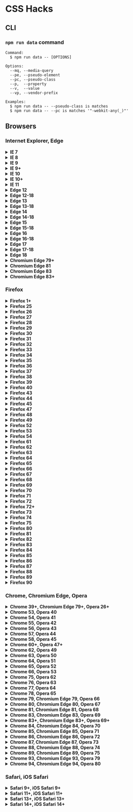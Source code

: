 # CSS Hacks


## CLI

### `npm run data` command

```
Command:
  $ npm run data -- [OPTIONS]

Options:
  --mq, --media-query
  --pe, --pseudo-element
  --pc, --pseudo-class
  --p,  --property
  --v,  --value
  --vp, --vendor-prefix

Examples:
  $ npm run data -- --pseudo-class is matches
  $ npm run data -- --pc is matches '"-webkit-any(_)"'
```

## Browsers

### Internet Explorer, Edge

<details><summary><b>IE 7</b></summary>

```css
_:_, .selector {
  property: value;
}
```
```css
_:first, .selector {
  property: value;
}
```
```css
_>_, .selector {
  *property: value;
}
```
```css
*+html .selector {
  property: value;
}
```
```css
*:first-child+html .selector {
  property: value;
}
```

</details>

<details><summary><b>IE 8</b></summary>

```css
@media \0 {
  .selector {
    property: value;
  }
}
```
```css
@media \0screen {
  .selector {
    property: value;
  }
}
```

</details>

<details><summary><b>IE 9</b></summary>

```css
@media (min-width: 0\0) and (min-resolution: .001dpcm) {
  .selector {
    property: value;
  }
}
```

</details>

<details><summary><b>IE 9+</b></summary>

```css
@media (min-width: 0\0) and (min-resolution: +36dpi) {
  .selector {
    property: value;
  }
}
```

</details>

<details><summary><b>IE 10</b></summary>

```css
_:-ms-lang(_), .selector {
  property: value\9;
}
```

</details>

<details><summary><b>IE 10+</b></summary>

```css
_:-ms-input-placeholder, :root .selector {
  property: value;
}
```

</details>

<details><summary><b>IE 11</b></summary>

```css
_:not(_)::-ms-backdrop, .selector {
  property: value;
}
```
```css
_::-ms-backdrop, :root .selector {
  property: value;
}
```
```css
_:-ms-fullscreen, :root .selector {
  property: value;
}
```

</details>

<details><summary><b>Edge 12</b></summary>

```css
@supports (-ms-accelerator: true) and (not (color: unset)) {
  .selector {
    property: value;
  }
}
```

</details>

<details><summary><b>Edge 12-18</b></summary>

```css
@supports (-ms-ime-align: auto) {
  .selector {
    property: value;
  }
}
```

</details>

<details><summary><b>Edge 13</b></summary>

```css
@supports (-ms-accelerator: true) and (color: unset) {
  .selector {
    property: value;
  }
}
```

</details>

<details><summary><b>Edge 13-18</b></summary>

```css
@supports (-ms-ime-align: auto) and (top: unset) {
  .selector {
    property: value;
  }
}
```

</details>

<details><summary><b>Edge 14</b></summary>

```css
@supports (-ms-ime-align: auto) and (not (-ms-accelerator: true)) and (not (-webkit-text-stroke: initial)) {
  .selector {
    property: value;
  }
}
```

</details>

<details><summary><b>Edge 14-18</b></summary>

```css
@supports (-ms-ime-align: auto) and (not (-ms-accelerator: true)) {
  .selector {
    property: value;
  }
}
```

</details>

<details><summary><b>Edge 15</b></summary>

```css
@supports (-ms-ime-align: auto) and (-webkit-text-stroke: initial) and (not (position: sticky)) {
  .selector {
    property: value;
  }
}
```

</details>

<details><summary><b>Edge 15-18</b></summary>

```css
@supports (-ms-ime-align: auto) and (-webkit-text-stroke: initial) {
  .selector {
    property: value;
  }
}
```

</details>

<details><summary><b>Edge 16</b></summary>

```css
@supports (-ms-ime-align: auto) and (gap: 0) and (not (paint-order: fill)) {
  .selector {
    property: value;
  }
}
```

</details>

<details><summary><b>Edge 16-18</b></summary>

```css
@supports (-ms-ime-align: auto) and (gap: 0) {
  .selector {
    property: value;
  }
}
```

</details>

<details><summary><b>Edge 17</b></summary>

```css
@supports (-ms-ime-align: auto) and (paint-order: fill) and (not (-webkit-mask: none)) {
  .selector {
    property: value;
  }
}
```

</details>

<details><summary><b>Edge 17-18</b></summary>

```css
@supports (-ms-ime-align: auto) and (paint-order: fill) {
  .selector {
    property: value;
  }
}
```

</details>

<details><summary><b>Edge 18</b></summary>

```css
@supports (-ms-ime-align: auto) and (overscroll-behavior: auto) {
  .selector {
    property: value;
  }
}
```

</details>

<details><summary><b>Chromium Edge 79+</b></summary>

```css
_:lang(_), _::-ms-value, _::-internal-media-controls-overlay-cast-button, .selector {
  property: value;
}
```

</details>

<details><summary><b>Chromium Edge 81</b></summary>

```css
@supports (color-scheme: dark) and (image-orientation: none) and (not (-webkit-appearance: auto)) and (not (top: revert)) {
  _::-ms-value, .selector {
    property: value;
  }
}
```

</details>

<details><summary><b>Chromium Edge 83</b></summary>

```css
@supports selector(::-ms-value) and (-webkit-appearance: auto) and (not (top: revert)) {
  .selector {
    property: value;
  }
}
```

</details>

<details><summary><b>Chromium Edge 83+</b></summary>

```css
@supports selector(::-ms-value) and selector(::-internal-media-controls-overlay-cast-button) {
  .selector {
    property: value;
  }
}
```

</details>


### Firefox

<details><summary><b>Firefox 1+</b></summary>

```css
@-moz-document url-prefix() {
  .selector {
    property: value;
  }
}
```

</details>

<details><summary><b>Firefox 25</b></summary>

```css
@supports (background-attachment: local) and (not (image-orientation: from-image)) and (-moz-orient: auto) {
  .selector {
    property: value;
  }
}
```

</details>

<details><summary><b>Firefox 26</b></summary>

```css
@supports (image-orientation: from-image) and (not (all: unset)) {
  .selector {
    property: value;
  }
}
```

</details>

<details><summary><b>Firefox 27</b></summary>

```css
@supports (all: unset) and (not (flex-wrap: wrap)) {
  .selector {
    property: value;
  }
}
```

</details>

<details><summary><b>Firefox 28</b></summary>

```css
@supports (flex-wrap: wrap) and (not (border-image: -moz-element(#_))) {
  .selector {
    property: value;
  }
}
```

</details>

<details><summary><b>Firefox 29</b></summary>

```css
@supports (border-image: -moz-element(#_)) and (not (background-blend-mode: hue)) {
  .selector {
    property: value;
  }
}
```

</details>

<details><summary><b>Firefox 30</b></summary>

```css
@supports (background-blend-mode: hue) and (not (paint-order: fill)) {
  .selector {
    property: value;
  }
}
```

</details>

<details><summary><b>Firefox 31</b></summary>

```css
@supports (paint-order: fill) and (not (box-decoration-break: clone)) {
  .selector {
    property: value;
  }
}
```

</details>

<details><summary><b>Firefox 32</b></summary>

```css
@supports (box-decoration-break: clone) and (not (color: rebeccapurple)) {
  .selector {
    property: value;
  }
}
```

</details>

<details><summary><b>Firefox 33</b></summary>

```css
@supports (color: rebeccapurple) and (not (font-kerning: auto)) {
  _:-moz-is-html, .selector {
    property: value;
  }
}
```

</details>

<details><summary><b>Firefox 34</b></summary>

```css
@supports (font-kerning: auto) and (not (filter: blur(0))) and (-moz-orient: auto) {
  .selector {
    property: value;
  }
}
```

</details>

<details><summary><b>Firefox 35</b></summary>

```css
@supports (filter: blur(0)) and (not (isolation: auto)) and (-moz-orient: auto) {
  .selector {
    property: value;
  }
}
```

</details>

<details><summary><b>Firefox 36</b></summary>

```css
@supports (empty-cells: -moz-show-background) and (background: -moz-linear-gradient(red, 1%, tan)) {
  .selector {
    property: value;
  }
}
```

</details>

<details><summary><b>Firefox 37</b></summary>

```css
@supports (display: contents) and (not (ruby-align: start)) and (-moz-orient: auto) {
  .selector {
    property: value;
  }
}
```

</details>

<details><summary><b>Firefox 38</b></summary>

```css
@supports (ruby-align: start) and (not (scroll-snap-type: none)) {
  .selector {
    property: value;
  }
}
```

</details>

<details><summary><b>Firefox 39</b></summary>

```css
@supports (scroll-snap-type: none) and (not (-moz-orient: block)) {
  .selector {
    property: value;
  }
}
```

</details>

<details><summary><b>Firefox 40</b></summary>

```css
@supports (-moz-orient: block) and (not (padding-inline-end: 0)) {
  .selector {
    property: value;
  }
}
```

</details>

<details><summary><b>Firefox 43</b></summary>

```css
@supports (hyphens: none) and (not (text-orientation: sideways)) {
  .selector {
    property: value;
  }
}
```

</details>

<details><summary><b>Firefox 44</b></summary>

```css
@supports (text-orientation: sideways) and (not (align-self: end)) and (-moz-orient: block) {
  .selector {
    property: value;
  }
}
```

</details>

<details><summary><b>Firefox 45</b></summary>

```css
@supports (align-self: end) and (not (align-self: unsafe center)) and (-moz-orient: block) {
  .selector {
    property: value;
  }
}
```
```css
@supports (align-self: end) and (not (align-self: normal)) {
  _:-moz-is-html, .selector {
    property: value;
  }
}
```

</details>

<details><summary><b>Firefox 47</b></summary>

```css
@supports (-moz-orient: block) and (not (color-adjust: exact)) {
  _::backdrop, .selector {
    property: value;
  }
}
```

</details>

<details><summary><b>Firefox 48</b></summary>

```css
@supports (color-adjust: exact) and (not (color: #0000)) {
  _:-moz-is-html, .selector {
    property: value;
  }
}
```

</details>

<details><summary><b>Firefox 49</b></summary>

```css
@supports (color: #0000) and (not (border-image-repeat: space)) {
  .selector {
    property: value;
  }
}
```

</details>

<details><summary><b>Firefox 52</b></summary>

```css
@supports (grid-gap: 0) and (not (caret-color: red)) {
  _:-moz-is-html, .selector {
    property: value;
  }
}
```

</details>

<details><summary><b>Firefox 53</b></summary>

```css
@supports (caret-color: red) and (not (clip-path: inset(1%))) and (-moz-orient: block) {
  .selector {
    property: value;
  }
}
```

</details>

<details><summary><b>Firefox 54</b></summary>

```css
@supports (clip-path: inset(1%)) and (not (float: inline-end)) and (-moz-orient: block) {
  .selector {
    property: value;
  }
}
```

</details>

<details><summary><b>Firefox 61</b></summary>

```css
@supports (gap: 0) and (not (shape-margin: 0)) and (not (-ms-ime-align: auto)) {
  .selector {
    property: value;
  }
}
```
```css
@supports (justify-items: legacy) and (not (font-variation-settings: normal)) {
  _:-moz-is-html, .selector {
    property: value;
  }
}
```

</details>

<details><summary><b>Firefox 62</b></summary>

```css
@supports (shape-margin: 0) and (not (resize: block)) and (-moz-orient: block) {
  .selector {
    property: value;
  }
}
```

</details>

<details><summary><b>Firefox 63</b></summary>

```css
@supports (resize: block) and (not (scrollbar-color: auto)) and (-moz-orient: block) {
  .selector {
    property: value;
  }
}
```
```css
_::-moz-tree-row, _::slotted(_), .selector {
  property: value;
}
```

</details>

<details><summary><b>Firefox 64</b></summary>

```css
@supports (scrollbar-color: auto) and (not (break-after: always)) {
  .selector {
    property: value;
  }
}
```

</details>

<details><summary><b>Firefox 65</b></summary>

```css
@supports (break-after: always) and (not (overflow-anchor: auto)) and (-moz-binding: none) {
  .selector {
    property: value;
  }
}
```

</details>

<details><summary><b>Firefox 66</b></summary>

```css
@supports (overflow-anchor: auto) and (-moz-binding: none) {
  .selector {
    property: value;
  }
}
```

</details>

<details><summary><b>Firefox 67</b></summary>

```css
@supports (top: revert) and (not (scroll-margin: 0)) {
  .selector {
    property: value;
  }
}
```

</details>

<details><summary><b>Firefox 68</b></summary>

```css
@supports (scroll-margin: 0) and (not selector(_>_)) and (-moz-orient: block) {
  .selector {
    property: value;
  }
}
```

</details>

<details><summary><b>Firefox 69</b></summary>

```css
@supports selector(_>_) and (not (display: block flex)) and (-moz-orient: block) {
  .selector {
    property: value;
  }
}
```
```css
@supports selector(_>_) and (not (text-underline-offset: 0)) and (-moz-orient: block) {
  .selector {
    property: value;
  }
}
```

</details>

<details><summary><b>Firefox 70</b></summary>

```css
@supports (display: block flex) and (not (clip-path: path('M0,0'))) and (-moz-orient: block) {
  .selector {
    property: value;
  }
}
```

</details>

<details><summary><b>Firefox 71</b></summary>

```css
@supports (clip-path: path('M0,0')) and (not (offset-anchor: auto)) {
  .selector {
    property: value;
  }
}
```

</details>

<details><summary><b>Firefox 72</b></summary>

```css
@supports (offset-anchor: auto) and (not (overscroll-behavior-block: auto)) and (-moz-orient: block) {
  .selector {
    property: value;
  }
}
```

</details>

<details><summary><b>Firefox 72+</b></summary>

```css
@-moz-document url-prefix() {
  @supports (offset-anchor: auto) {
    .selector {
      property: value;
    }
  }
}
```

</details>

<details><summary><b>Firefox 73</b></summary>

```css
@supports (overscroll-behavior-block: auto) and (-moz-column-width: 0) and (-moz-orient: block) {
  .selector {
    property: value;
  }
}
```

</details>

<details><summary><b>Firefox 74</b></summary>

```css
@supports (text-underline-offset: 1%) and (not (top: min(1%, 1%))) {
  .selector {
    property: value;
  }
}
```

</details>

<details><summary><b>Firefox 75</b></summary>

```css
@supports (top: min(1%, 1%)) and (text-decoration-skip-ink: all) and (-moz-orient: block) and (not (color: canvas)) {
  .selector {
    property: value;
  }
}
```

</details>

<details><summary><b>Firefox 80</b></summary>

```css
@supports (appearance: none) and (not (overflow: clip)) and (-moz-orient: block) {
  .selector {
    property: value;
  }
}
```

</details>

<details><summary><b>Firefox 81</b></summary>

```css
@supports (overflow: clip) and (not selector(::file-selector-button)) and (-moz-orient: block) {
  .selector {
    property: value;
  }
}
```

</details>

<details><summary><b>Firefox 82</b></summary>

```css
@supports selector(::file-selector-button) and (not (background: conic-gradient(red, tan))) {
  .selector {
    property: value;
  }
}
```

</details>

<details><summary><b>Firefox 83</b></summary>

```css
@supports (background: conic-gradient(red, tan)) and (not selector(:not(_>_))) and (-moz-orient: block) {
  .selector {
    property: value;
  }
}
```

</details>

<details><summary><b>Firefox 84</b></summary>

```css
@supports selector(:not(_>_)) and selector(:is(_)) and (not (touch-action: pinch-zoom)) {
  .selector {
    property: value;
  }
}
```

</details>

<details><summary><b>Firefox 85</b></summary>

```css
@supports (touch-action: pinch-zoom) and (not selector(:autofill)) and (-moz-orient: block) {
  .selector {
    property: value;
  }
}
```

</details>

<details><summary><b>Firefox 86</b></summary>

```css
@supports selector(:autofill) and (caption-side: left) {
  .selector {
    property: value;
  }
}
```

</details>

<details><summary><b>Firefox 87</b></summary>

```css
@supports (not (caption-side: left)) and (not selector(:user-valid)) {
  .selector {
    property: value;
  }
}
```

</details>

<details><summary><b>Firefox 88</b></summary>

```css
@supports selector(:user-valid) and (not (background: image-set(url() type("")))) and (-moz-orient: block) {
  .selector {
    property: value;
  }
}
```

</details>

<details><summary><b>Firefox 89</b></summary>

```css
@supports (background: image-set(url() type(""))) and (not (background: -webkit-image-set(url() 1x))) {
  .selector {
    property: value;
  }
}
```

</details>

<details><summary><b>Firefox 90</b></summary>

```css
@supports (background: -webkit-image-set(url() 1x)) and (not (tab-size: 0)) and (-moz-orient: block) {
  .selector {
    property: value;
  }
}
```

</details>


### Chrome, Chromium Edge, Opera

<details><summary><b>Chrome 39+, Chromium Edge 79+, Opera 26+</b></summary>

```css
_:lang(_), _::-internal-media-controls-overlay-cast-button, .selector {
  property: value;
}
```

</details>

<details><summary><b>Chrome 53, Opera 40</b></summary>

```css
@supports (filter: blur(0)) and (not (user-select: none)) and (not (justify-self: end)) and (not (-ms-ime-align: auto)) {
  .selector {
    property: value;
  }
}
```

</details>

<details><summary><b>Chrome 54, Opera 41</b></summary>

```css
@supports (user-select: none) and (not (touch-action: pan-up)) and (not (scroll-snap-type: none)) {
  .selector {
    property: value;
  }
}
```

</details>

<details><summary><b>Chrome 55, Opera 42</b></summary>

```css
@supports (touch-action: pan-up) and (not (touch-action: pinch-zoom)) and (-webkit-box-lines: single) {
  .selector {
    property: value;
  }
}
```

</details>

<details><summary><b>Chrome 56, Opera 43</b></summary>

```css
@supports (touch-action: pinch-zoom) and (not (caret-color: red)) and (not (-ms-ime-align: auto)) {
  .selector {
    property: value;
  }
}
```

</details>

<details><summary><b>Chrome 57, Opera 44</b></summary>

```css
@supports (caret-color: red) and (not (line-break: auto)) and (not (display: contents)) {
  .selector {
    property: value;
  }
}
```

</details>

<details><summary><b>Chrome 58, Opera 45</b></summary>

```css
@supports (line-break: auto) and (not (place-self: auto)) and (not (-ms-ime-align: auto)) {
  .selector {
    property: value;
  }
}
```

</details>

<details><summary><b>Chrome 60+, Opera 47+</b></summary>

```css
_:lang(_), _::-internal-media-controls-overlay-cast-button, _:focus-within, .selector {
  property: value;
}
```

</details>

<details><summary><b>Chrome 62, Opera 49</b></summary>

```css
@supports (color: #0000) and (not (top: 1q)) and (not (display: contents)) {
  .selector {
    property: value;
  }
}
```

</details>

<details><summary><b>Chrome 63, Opera 50</b></summary>

```css
@supports (top: 1q) and (not (transform-box: fill-box)) and (not (display: contents)) {
  .selector {
    property: value;
  }
}
```

</details>

<details><summary><b>Chrome 64, Opera 51</b></summary>

```css
@supports (transform-box: fill-box) and (not (color: rgb(0 0 0))) and (not (display: contents)) {
  .selector {
    property: value;
  }
}
```

</details>

<details><summary><b>Chrome 65, Opera 52</b></summary>

```css
@supports (color: rgb(0 0 0)) and (not (gap: 0)) and (not (scroll-snap-type: none)) {
  .selector {
    property: value;
  }
}
```

</details>

<details><summary><b>Chrome 66, Opera 53</b></summary>

```css
@supports (gap: 0) and (-webkit-line-clamp: 1%) and (not (scroll-snap-type: none)) and (not (-ms-ime-align: auto)) {
  .selector {
    property: value;
  }
}
```

</details>

<details><summary><b>Chrome 75, Opera 62</b></summary>

```css
@supports (not (overflow: -webkit-paged-x)) and (not (white-space: break-spaces)) and (line-break: auto) {
  .selector {
    property: value;
  }
}
```

</details>

<details><summary><b>Chrome 76, Opera 63</b></summary>

```css
@supports (white-space: break-spaces) and (not (content: ''/'')) and (not (line-break: anywhere)) {
  .selector {
    property: value;
  }
}
```

</details>

<details><summary><b>Chrome 77, Opera 64</b></summary>

```css
@supports (overscroll-behavior-block: auto) and (not (opacity: 0%)) and (not (top: min(0%, 0%))) {
  .selector {
    property: value;
  }
}
```

</details>

<details><summary><b>Chrome 78, Opera 65</b></summary>

```css
@supports (opacity: 0%) and (not (top: min(0%, 0%))) and (not (text-underline-offset: 0)) {
  .selector {
    property: value;
  }
}
```

</details>

<details><summary><b>Chrome 79, Chromium Edge 79, Opera 66</b></summary>

```css
@supports (top: min(0%, 0%)) and (not (line-break: anywhere)) and (white-space: break-spaces) {
  .selector {
    property: value;
  }
}
```

</details>

<details><summary><b>Chrome 80, Chromium Edge 80, Opera 67</b></summary>

```css
@supports (line-break: anywhere) and (not (color-scheme: dark)) and (not (image-orientation: none)) {
  .selector {
    property: value;
  }
}
```

</details>

<details><summary><b>Chrome 81, Chromium Edge 81, Opera 68</b></summary>

```css
@supports (color-scheme: dark) and (image-orientation: none) and (not (-webkit-appearance: auto)) and (not (top: revert)) {
  .selector {
    property: value;
  }
}
```

</details>

<details><summary><b>Chrome 83, Chromium Edge 83, Opera 69</b></summary>

```css
@supports (-webkit-appearance: auto) and (not (top: revert)) {
  .selector {
    property: value;
  }
}
```

</details>

<details><summary><b>Chrome 83+, Chromium Edge 83+, Opera 69+</b></summary>

```css
@supports selector(::-internal-media-controls-overlay-cast-button) {
  .selector {
    property: value;
  }
}
```

</details>

<details><summary><b>Chrome 84, Chromium Edge 84, Opera 70</b></summary>

```css
@supports (appearance: auto) and (top: revert) and (-webkit-column-width: 0) and (not (counter-set: none)) {
  .selector {
    property: value;
  }
}
```

</details>

<details><summary><b>Chrome 85, Chromium Edge 85, Opera 71</b></summary>

```css
@supports (counter-set: none) and (not selector(::marker)) and (appearance: auto) {
  .selector {
    property: value;
  }
}
```

</details>

<details><summary><b>Chrome 86, Chromium Edge 86, Opera 72</b></summary>

```css
@supports selector(::marker) and (not (text-underline-offset: 0)) and (column-width: 0) and (not (-moz-column-width: 0)) {
  .selector {
    property: value;
  }
}
```

</details>

<details><summary><b>Chrome 87, Chromium Edge 87, Opera 73</b></summary>

```css
@supports (text-underline-offset: 0) and (not (clip-path: path('M0,0'))) and (not selector(:not(_>_))) and (not (-moz-orient: block)) {
  .selector {
    property: value;
  }
}
```

</details>

<details><summary><b>Chrome 88, Chromium Edge 88, Opera 74</b></summary>

```css
@supports selector(:not(_>_)) and (not selector(::target-text)) and selector(::-internal-media-controls-overlay-cast-button) {
  .selector {
    property: value;
  }
}
```

</details>

<details><summary><b>Chrome 89, Chromium Edge 89, Opera 75</b></summary>

```css
@supports selector(::target-text) and (not (overflow: clip)) and selector(::-internal-media-controls-overlay-cast-button) {
  .selector {
    property: value;
  }
}
```

</details>

<details><summary><b>Chrome 93, Chromium Edge 93, Opera 79</b></summary>

```css
@supports (accent-color: red) and (not (scrollbar-gutter: auto)) and selector(::-internal-media-controls-overlay-cast-button) {
  .selector {
    property: value;
  }
}
```

</details>

<details><summary><b>Chrome 94, Chromium Edge 94, Opera 80</b></summary>

```css
@supports (scrollbar-gutter: auto) and (not (contain-intrinsic-block-size: 0)) and selector(::-internal-media-controls-overlay-cast-button) {
  .selector {
    property: value;
  }
}
```

</details>


### Safari, iOS Safari

<details><summary><b>Safari 9+, iOS Safari 9+</b></summary>

```css
@supports (-webkit-marquee-speed: 0) and (paint-order: fill) {
  .selector {
    property: value;
  }
}
```

</details>

<details><summary><b>Safari 11+, iOS Safari 11+</b></summary>

```css
@supports (-webkit-marquee-speed: 0) and (font-optical-sizing: none) {
  .selector {
    property: value;
  }
}
```

</details>

<details><summary><b>Safari 13+, iOS Safari 13+</b></summary>

```css
@supports (-webkit-marquee-speed: 0) and (paint-order: fill) and (white-space: break-spaces) {
  .selector {
    property: value;
  }
}
```

</details>

<details><summary><b>Safari 14+, iOS Safari 14+</b></summary>

```css
@supports (-webkit-marquee-speed: 0) and (paint-order: fill) {
  _:is(_), .selector {
    property: value;
  }
}
```

</details>